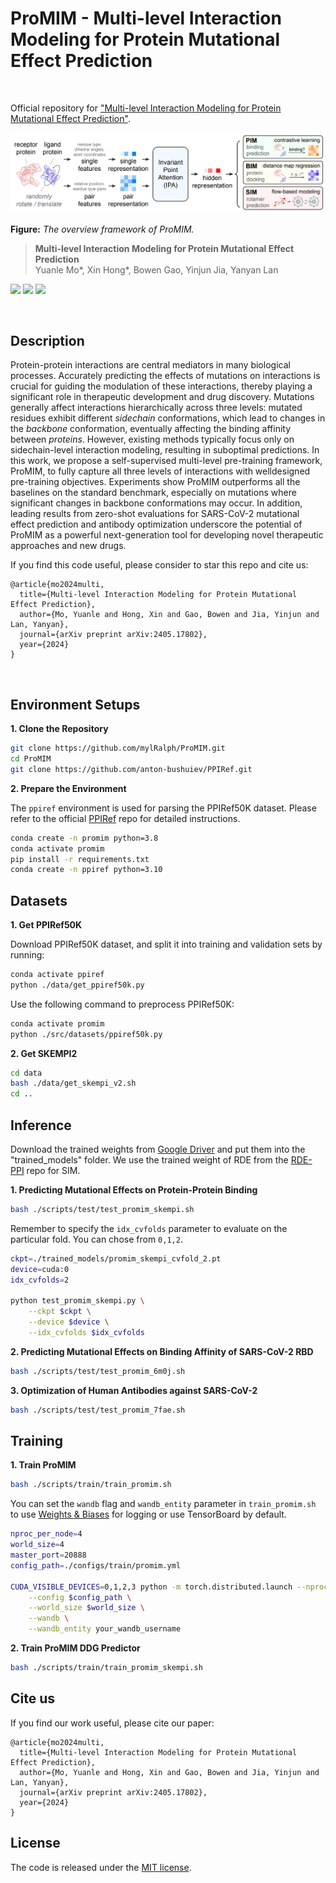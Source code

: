 # ProMIM - Multi-level Interaction Modeling for Protein Mutational Effect Prediction

<br>

Official repository for ["Multi-level Interaction Modeling for Protein Mutational Effect Prediction"](https://arxiv.org/pdf/2405.17802).

<!-- ![A fancy image here](docs/_static/imgs/logo.svg) -->
<img src="imgs/promim_framework.png" width="900">

**Figure:** *The overview framework of ProMIM.*

> **Multi-level Interaction Modeling for Protein Mutational Effect Prediction** <br>
> Yuanle Mo*, Xin Hong*, Bowen Gao, Yinjun Jia, Yanyan Lan <br>

[![](https://img.shields.io/badge/-code-green?style=flat-square&logo=github&labelColor=gray)](https://github.com/hughplay/TVR)
[![](https://img.shields.io/badge/arXiv-2405.17802-b31b1b?style=flat-square)](https://arxiv.org/pdf/2405.17802)
[![](https://img.shields.io/badge/PyTorch-ee4c2c?style=flat-square&logo=pytorch&logoColor=white)](https://pytorch.org/get-started/locally/)


<br>

## Description

Protein-protein interactions are central mediators in many biological processes. Accurately predicting the effects of mutations on interactions is crucial for guiding the modulation of these interactions, thereby playing a significant role in therapeutic development and drug discovery. Mutations generally affect interactions hierarchically across three levels: mutated residues exhibit different *sidechain* conformations, which lead to changes in the *backbone* conformation, eventually affecting the binding affinity between *proteins*. However, existing methods typically focus only on sidechain-level interaction modeling, resulting in suboptimal predictions. In this work, we propose a self-supervised multi-level pre-training framework, ProMIM, to fully capture all three levels of interactions with welldesigned pre-training objectives. Experiments show ProMIM outperforms all the baselines on the standard benchmark, especially on mutations where significant changes in backbone conformations may occur. In addition, leading results from zero-shot evaluations for SARS-CoV-2 mutational effect prediction and antibody optimization underscore the potential of ProMIM as a powerful next-generation tool for developing novel therapeutic approaches and new drugs.

If you find this code useful, please consider to star this repo and cite us:

```
@article{mo2024multi,
  title={Multi-level Interaction Modeling for Protein Mutational Effect Prediction},
  author={Mo, Yuanle and Hong, Xin and Gao, Bowen and Jia, Yinjun and Lan, Yanyan},
  journal={arXiv preprint arXiv:2405.17802},
  year={2024}
}
```


<br>


## Environment Setups
**1. Clone the Repository**
```bash
git clone https://github.com/mylRalph/ProMIM.git
cd ProMIM
git clone https://github.com/anton-bushuiev/PPIRef.git
```
**2. Prepare the Environment**

The `ppiref` environment is used for parsing the PPIRef50K dataset. Please refer to the official [PPIRef](https://github.com/anton-bushuiev/PPIRef/tree/main) repo for detailed instructions. 
```bash
conda create -n promim python=3.8
conda activate promim
pip install -r requirements.txt
conda create -n ppiref python=3.10
```

## Datasets
**1. Get PPIRef50K**

Download PPIRef50K dataset, and split it into training and validation sets by running:
```bash
conda activate ppiref
python ./data/get_ppiref50k.py
```
Use the following command to preprocess PPIRef50K:
```bash
conda activate promim
python ./src/datasets/ppiref50k.py
```

**2. Get SKEMPI2**
```bash
cd data
bash ./data/get_skempi_v2.sh
cd ..
```

## Inference

Download the trained weights from [Google Driver](https://drive.google.com/drive/folders/1fDn-qps7Lgejd8dowegujJSQE2QJQOeD) and put them into the "trained_models" folder. We use the trained weight of RDE from the [RDE-PPI](https://github.com/luost26/RDE-PPI) repo for SIM. 

**1. Predicting Mutational Effects on Protein-Protein Binding**

```bash
bash ./scripts/test/test_promim_skempi.sh
```

Remember to specify the `idx_cvfolds` parameter to evaluate on the particular fold. You can chose from `0,1,2`.
```bash
ckpt=./trained_models/promim_skempi_cvfold_2.pt
device=cuda:0
idx_cvfolds=2

python test_promim_skempi.py \
    --ckpt $ckpt \
    --device $device \
    --idx_cvfolds $idx_cvfolds
```

**2. Predicting Mutational Effects on Binding Affinity of SARS-CoV-2 RBD**

```bash
bash ./scripts/test/test_promim_6m0j.sh
```

**3. Optimization of Human Antibodies against SARS-CoV-2**

```bash
bash ./scripts/test/test_promim_7fae.sh
```

## Training
**1. Train ProMIM**

```bash
bash ./scripts/train/train_promim.sh
```
You can set the `wandb` flag and `wandb_entity` parameter in `train_promim.sh` to use [Weights & Biases](https://wandb.ai/site) for logging or use TensorBoard by default.

```bash
nproc_per_node=4
world_size=4
master_port=20888
config_path=./configs/train/promim.yml

CUDA_VISIBLE_DEVICES=0,1,2,3 python -m torch.distributed.launch --nproc_per_node=$nproc_per_node --master_port=$master_port train_promim.py \
    --config $config_path \
    --world_size $world_size \
    --wandb \
    --wandb_entity your_wandb_username
```

**2. Train ProMIM DDG Predictor**
```bash
bash ./scripts/train/train_promim_skempi.sh
```

## Cite us
If you find our work useful, please cite our paper:
```
@article{mo2024multi,
  title={Multi-level Interaction Modeling for Protein Mutational Effect Prediction},
  author={Mo, Yuanle and Hong, Xin and Gao, Bowen and Jia, Yinjun and Lan, Yanyan},
  journal={arXiv preprint arXiv:2405.17802},
  year={2024}
}
```

## License
The code is released under the [MIT license](LICENSE).
